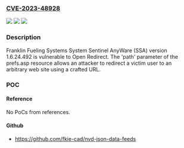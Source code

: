 ### [CVE-2023-48928](https://cve.mitre.org/cgi-bin/cvename.cgi?name=CVE-2023-48928)
![](https://img.shields.io/static/v1?label=Product&message=n%2Fa&color=blue)
![](https://img.shields.io/static/v1?label=Version&message=n%2Fa&color=blue)
![](https://img.shields.io/static/v1?label=Vulnerability&message=n%2Fa&color=brighgreen)

### Description

Franklin Fueling Systems System Sentinel AnyWare (SSA) version 1.6.24.492 is vulnerable to Open Redirect. The 'path' parameter of the prefs.asp resource allows an attacker to redirect a victim user to an arbitrary web site using a crafted URL.

### POC

#### Reference
No PoCs from references.

#### Github
- https://github.com/fkie-cad/nvd-json-data-feeds

